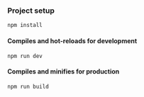 ### Project setup
```
npm install
```

#### Compiles and hot-reloads for development
```
npm run dev
```

#### Compiles and minifies for production
```
npm run build
```